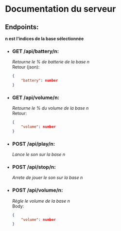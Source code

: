 # Documentation du serveur

## Endpoints:

**n est l'indices de la base sélectionnée**

- ### GET /api/battery/n:
  _Retourne le % de batterie de la base n_  
   Retour (json):
  ```json
  {
      "battery": number
  }
  ```

- ### GET /api/volume/n:
  _Retourne le % du volume de la base n_  
   Retour:
  ```json
  {
      "volume": number
  }
  ```

- ### POST /api/play/n:
  _Lance le son sur la base n_

- ### POST /api/stop/n:
  _Arrete de jouer le son sur la base n_

- ### POST /api/volume/n:
  _Règle le volume de la base n_  
   Body:
  ```json
  {
      "volume": number
  }
  ```
